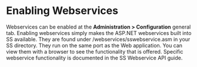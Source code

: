 [title]: # (Enabling Webservices)
[tags]: # (XXX)
[priority]: # (10)

# Enabling Webservices

Webservices can be enabled at the **Administration > Configuration** general tab. Enabling webservices simply makes the ASP.NET webservices built into SS available. They are found under /webservices/sswebservice.asm in your SS directory. They run on the same port as the Web application. You can view them with a browser to see the functionality that is offered. Specific webservice functionality is documented in the SS Webservice API guide.
